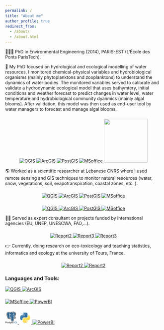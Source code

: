 ```yaml
---
permalink: /
title: "About me"
author_profile: true
redirect_from: 
  - /about/
  - /about.html
---
```


👨🏻‍🎓 PhD in Environmental Engineering (2014), PARIS-EST (L'École des Ponts ParisTech).

📝 My PhD focused on hydrological and ecological modelling of water resources. I monitored chemical-physical variables and hydrobiological organisms (mainly phytoplanktons and zooplanktons) to  understand the dynamics of water bodies. The monitored variables served to calibrate and validate a hydrodynamic ecological model that uses bathymtery, initial conditions and weather forecast to predict changes in water level, water temperature and hydrobiological community dyanmics (mainly algal blooms). After validation, this model was then used as end-user tool by water managers to forecast and manage algal blooms.

<h3 align="center"></h3>
<p align="center"> <a href="https://pastel.hal.science/tel-01127361v1/document"> <img src="https://media.springernature.com/lw685/springer-static/image/chp%3A10.1007%2F978-3-319-76300-2_5/MediaObjects/448348_1_En_5_Fig4_HTML.gif" alt="QGIS" width="140" height="140"/> </a> <a href="https://pastel.hal.science/tel-01127361v1/document" target="_blank" rel="noreferrer"> <img src="https://media.springernature.com/lw685/springer-static/image/chp%3A10.1007%2F978-3-319-76300-2_5/MediaObjects/448348_1_En_5_Fig2_HTML.gif" alt="ArcGIS" width="140" height="140"/> </a> <a href="https://pastel.hal.science/tel-01127361v1/document" target="_blank" rel="noreferrer"> <img src="https://media.springernature.com/lw685/springer-static/image/art%3A10.1007%2Fs11356-017-9723-9/MediaObjects/11356_2017_9723_Fig8_HTML.gif?as=webp" alt="PostGIS" width="140" height="140"/> </a> <a href="https://pastel.hal.science/tel-01127361v1/document" target="_blank" rel="noreferrer"> <img src="https://media.springernature.com/lw685/springer-static/image/art%3A10.1007%2Fs11356-017-9723-9/MediaObjects/11356_2017_9723_Fig7_HTML.gif?as=webp" alt="MSoffice" width="140" height="140"/> </a> <a href="https://link.springer.com/chapter/10.1007/978-3-319-76300-2_5" target="_blank" rel="noreferrer"> <img src="https://media.springernature.com/lw685/springer-static/image/chp%3A10.1007%2F978-3-319-76300-2_5/MediaObjects/448348_1_En_5_Fig6_HTML.jpg" width="140" height="140"/> </a> </p>


🌎 Worked as a scientific researcher at Lebanese CNRS where I used remote sensing and GIS techniques to monitor natural resources (water, snow, vegetations, soil, evapotranspiration, coastal zones, etc. ). 
<h3 align="center"></h3>
<p align="center"> <a href="https://www.sciencedirect.com/science/article/pii/S2352938520304882#fig5"> <img src="https://ars.els-cdn.com/content/image/1-s2.0-S2352938520304882-gr5.jpg" alt="QGIS" width="140" height="140"/> </a> <a href="https://link.springer.com/chapter/10.1007/978-3-031-15549-9_21" rel="noreferrer"> <img src="https://media.springernature.com/lw685/springer-static/image/chp%3A10.1007%2F978-3-031-15549-9_21/MediaObjects/523609_1_En_21_Fig2_HTML.png" alt="ArcGIS" width="140" height="140"/> </a> <a href="https://www.mdpi.com/2673-4931/29/1/72" target="_blank" rel="noreferrer"> <img src="https://www.mdpi.com/environsciproc/environsciproc-29-00072/article_deploy/html/images/environsciproc-29-00072-g003.png" alt="PostGIS" width="140" height="140"/> </a> <a href="https://link.springer.com/article/10.1007/s12665-020-09364-x"> <img src="https://media.springernature.com/lw685/springer-static/image/art%3A10.1007%2Fs12665-020-09364-x/MediaObjects/12665_2020_9364_Fig7_HTML.png?as=webp" alt="MSoffice" width="140" height="140"/> </a> </p>

<h3 align="center"></h3>
<p align="center"> <a href="https://soil.copernicus.org/articles/4/225/2018/"> <img src="https://soil.copernicus.org/articles/4/225/2018/soil-4-225-2018-f04-web.png" alt="QGIS" width="210" height="140"/> </a> <a href="https://www.mdpi.com/2673-4931/29/1/81" target="_blank" rel="noreferrer"> <img src="https://www.mdpi.com/environsciproc/environsciproc-29-00081/article_deploy/html/images/environsciproc-29-00081-g002.png" alt="ArcGIS" width="140" height="140"/> </a> <a href="https://essd.copernicus.org/articles/9/573/2017/essd-9-573-2017.pdf" target="_blank" rel="noreferrer"> <img src="https://encrypted-tbn0.gstatic.com/images?q=tbn:ANd9GcSvy1mQkDjKiL7VeK8oy4SwIlZ-Db0Vwvxhxg&s" alt="PostGIS" width="140" height="140"/> </a> <a href="https://www.sciencedirect.com/science/article/pii/S0378377420309562#fig0030"> <img src="https://ars.els-cdn.com/content/image/1-s2.0-S0378377420309562-gr7.jpg" alt="MSoffice" width="140" height="140"/> </a> </p>


🕵️‍♂️ Served as expert consultant on projects funded by international agencies (EU, UNEP, UNESCWA, FAO,...). 

<h3 align="center"></h3>
<p align="center"> <a href="https://iczmplatform.org/storage/documents/Wx09jrLjaTVq42IBesSrdMkb5MaAjbBHr0BxNUxw.pdf"> <img src="https://encrypted-tbn0.gstatic.com/images?q=tbn:ANd9GcRYR8Ir3eq_HBBigZzmRtyf4ju2ZfwKZeGygg&s" alt="Report2" width="140" height="140"/> </a> <a href="https://www.unescwa.org/sites/default/files/pubs/pdf/arab-horizon-2030-prospects-enhancing-food-security-arab-region-english_0.pdf" target="_blank" rel="noreferrer"> <img src="https://media.springernature.com/lw685/springer-static/image/art%3A10.1007%2Fs12517-017-3267-7/MediaObjects/12517_2017_3267_Fig6_HTML.gif" alt="Report3" width="250" height="140"/> </a> <a href="https://iczmplatform.org/storage/documents/USh5x9SWHmxsY7eevjgLVMURB9hxjTC8fqgqMbso.pdf" target="_blank" rel="noreferrer"> <img src="https://encrypted-tbn0.gstatic.com/images?q=tbn:ANd9GcT1JwU9z8wIgXLC4xA2uMorvblCVji021gW5XyeTNZD4-1Y7SktHSfhT4QSTCbbETDWUVk&usqp=CAU" alt="Report3" width="300" height="140"/> </a> </p>


👉 Currently, doing research on eco-toxicology and teaching statistics, informatics and ecology at the university of Tours, France.

<h3 align="center"></h3>
<p align="center"> <a href="https://www.sciencedirect.com/science/article/pii/S2772809923000552"> <img src="https://ars.els-cdn.com/content/image/1-s2.0-S2772809923000552-gr2.jpg" alt="Report2" width="150" height="200"/> </a> <a href="https://www.sciencedirect.com/science/article/pii/S2772809923000552"> <img src="https://ars.els-cdn.com/content/image/1-s2.0-S2772809923000552-gr3.jpg" alt="Report2" width="165" height="200"/> </a>  </p>

<h3 align="left">Languages and Tools:</h3>
<p align="left"> <a href="https://www.qgis.org/fr/site/" target="_blank" rel="noreferrer"> <img src="https://qgis.org/fr/_downloads/b738556101ca15d573f1a7e334e33407/qgis-logo.png" alt="QGIS" width="66" height="46"/> </a> <a href="https://desktop.arcgis.com/en/arcmap/latest/map/main/what-is-arcmap-.html" target="_blank" rel="noreferrer"> <img src="https://upload.wikimedia.org/wikipedia/commons/thumb/d/df/ArcGIS_logo.png/640px-ArcGIS_logo.png" alt="ArcGIS" width="40" height="40"/> </a></p>



<h3 align="left"></h3>
<p align="left"> <a href="https://www.microsoft.com/en-us/microsoft-365/microsoft-office" target="_blank" rel="noreferrer"> <img src="https://encrypted-tbn0.gstatic.com/images?q=tbn:ANd9GcRoUQogHZwRBF0wv1ZW7Mc8jCoG2uJ6tdnFJg&s" alt="MSoffice" width="50" height="40"/> <a href="https://www.microsoft.com/fr-fr/power-platform/products/power-bi" target="_blank" rel="noreferrer"> <img src="https://logos-world.net/wp-content/uploads/2022/02/Microsoft-Power-BI-Symbol.png" alt="PowerBI" width="55" height="44"/> </a>

<h3 align="left"></h3>
<p align="left"> <a href="https://www.postgresql.org" target="_blank" rel="noreferrer"> <img src="https://raw.githubusercontent.com/devicons/devicon/master/icons/postgresql/postgresql-original-wordmark.svg" alt="postgresql" width="40" height="40"/> </a> <a href="https://www.python.org" target="_blank" rel="noreferrer"> <img src="https://raw.githubusercontent.com/devicons/devicon/master/icons/python/python-original.svg" alt="python" width="40" height="40"/> </a> <a href="[https://www.microsoft.com/fr-fr/power-platform/products/power-bi](https://www.r-project.org/" target="_blank" rel="noreferrer"> <img src="https://images.sftcdn.net/images/t_app-icon-m/p/aa6d41ae-56eb-4438-9625-961714095b4a/1631223744/rstudio-server-RStudio%20Desktop-icn.png" alt="PowerBI" width="40" height="40"/> </a>  </p>

